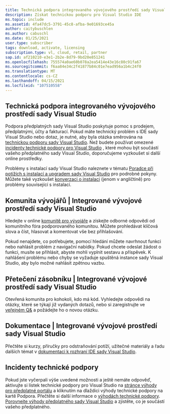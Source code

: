 ```yaml
---
title: Technická podpora integrovaného vývojového prostředí sady Visual Studio
description: Získat technickou podporu pro Visual Studio IDE
ms.topic: include
ms.assetid: 4fa47dc5-3791-45c8-afba-9e01693ce45a
author: caitybuschlen
ms.author: cabuschl
ms.date: 01/25/2021
user.type: subscriber
tags: download, activate, licensing
subscription.type: vl, cloud, retail, partner
sap.id: af210210-e3e1-2b2e-8d79-9bd20e851241
ms.openlocfilehash: 755574a0ae60b078a2ea5414e43e16c80c91fa67
ms.sourcegitcommit: f6aa84e34c2f41877b84c01e7ead956a1b4c24f0
ms.translationtype: MT
ms.contentlocale: cs-CZ
ms.lasthandoff: 04/15/2021
ms.locfileid: "107510558"
---
```

## <a name="visual-studio-ide-technical-support"></a>Technická podpora integrovaného vývojového prostředí sady Visual Studio  

Podpora předplatných sady Visual Studio poskytuje pomoc s prodejem, předplatnými, účty a fakturací. Pokud máte technický problém s IDE sady Visual Studio nebo dotaz, je nutné, aby byla otázka směrována na [technickou podporu sady Visual Studio](https://visualstudio.microsoft.com/vs/support/). Než budete používat omezené [incidenty technické podpory pro Visual Studio](https://docs.microsoft.com/visualstudio/subscriptions/vs-tech-support) , které mohou být součástí vašeho předplatného sady Visual Studio, doporučujeme vyzkoušet si další online prostředky.

Problémy s instalací sady Visual Studio naleznete v tématu [Poradce při potížích s instalací a upgradem sady Visual Studio](https://docs.microsoft.com/visualstudio/install/troubleshooting-installation-issues) pro podrobné pokyny. Můžete také vyzkoušet [konverzaci o instalaci](https://visualstudio.microsoft.com/vs/support/#talktous) (jenom v angličtině) pro problémy související s instalací.


## <a name="developer-community--visual-studio-ide"></a>Komunita vývojářů | Integrované vývojové prostředí sady Visual Studio

Hledejte v online [komunitě pro vývojáře](https://developercommunity.visualstudio.com/) a získejte odborné odpovědi od komunitního fóra podporovaného komunitou. Můžete prohledávat klíčová slova a číst, hlasovat a komentovat vše bez přihlašování.  

Pokud nenajdete, co potřebujete, pomocí hledání můžete navrhnout funkci nebo nahlásit problém z navigační nabídky. Pokud chcete odeslat žádost o funkci, musíte se přihlásit, abyste mohli vyplnit sestavu a příspěvek. K nahlášení problému nebo chyby se vyžaduje spuštěná instance sady Visual Studio, aby bylo možné nahlásit zpětnou vazbu.   

## <a name="stack-overflow--visual-studio-ide"></a>Přetečení zásobníku | Integrované vývojové prostředí sady Visual Studio

Otevřená komunita pro kohokoli, kdo má kód. Vyhledejte odpovědi na otázky, které se týkají již vydaných dotazů, nebo si zaregistrujte ve [veřejném Q&](https://stackoverflow.com/questions/tagged/visual-studio?tab=Newest) a požádejte ho o novou otázku.  

## <a name="documentation--visual-studio-ide"></a>Dokumentace | Integrované vývojové prostředí sady Visual Studio

Přečtěte si kurzy, příručky pro odstraňování potíží, užitečné materiály a řadu dalších témat v [dokumentaci k rozhraní IDE sady Visual Studio](https://docs.microsoft.com/visualstudio/ide/). 

## <a name="technical-support-incidents"></a>Incidenty technické podpory 

Pokud jste vyčerpali výše uvedené možnosti a ještě nemáte odpověď, aktivujte si lístek technické podpory pro Visual Studio na [stránce výhody pro předplatné portálu](https://my.visualstudio.com/Benefits) a kliknutím na dlaždici výhody technické podpory na kartě Podpora. Přečtěte si další informace o [výhodách technické podpory](https://docs.microsoft.com/visualstudio/subscriptions/vs-tech-support). [Porovnejte výhody předplatného sady Visual Studio](https://visualstudio.microsoft.com/vs/benefits/#azure?cat=visual-studio-enterprise-subscription) a zjistěte, co je součástí vašeho předplatného.